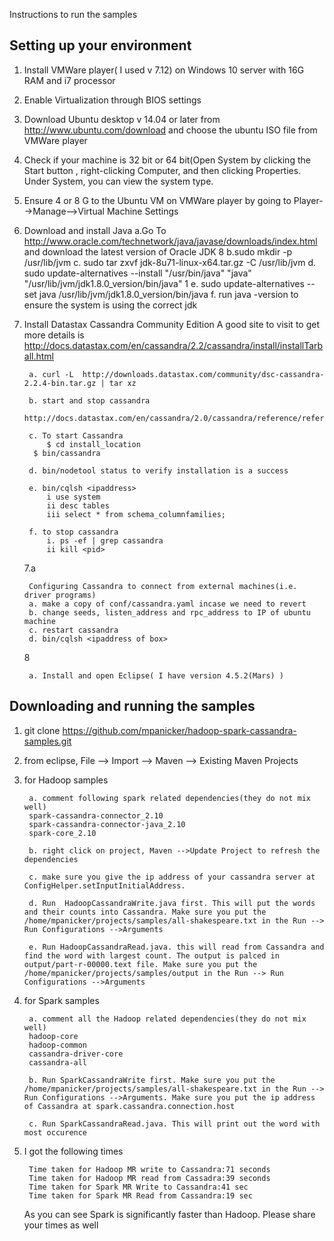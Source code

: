 Instructions to run the samples

Setting up your environment
---------------------------
1. Install VMWare player( I used v 7.12) on Windows 10 server with 16G RAM and i7 processor
2. Enable Virtualization through BIOS settings
3. Download Ubuntu desktop v 14.04 or later from http://www.ubuntu.com/download and choose the ubuntu ISO file from VMWare player
4. Check if your machine is 32 bit or 64 bit(Open System by clicking the Start button , right-clicking Computer, and then clicking Properties. Under System, you can view the system type.
5. Ensure 4 or 8 G to the Ubuntu VM on VMWare player by going to Player-->Manage-->Virtual Machine Settings
6. Download and install Java
	a.Go To http://www.oracle.com/technetwork/java/javase/downloads/index.html and download the latest version of Oracle JDK 8
	b.sudo mkdir -p /usr/lib/jvm
	c. sudo tar zxvf jdk-8u71-linux-x64.tar.gz -C /usr/lib/jvm
	d. sudo update-alternatives --install "/usr/bin/java" "java" "/usr/lib/jvm/jdk1.8.0_version/bin/java" 1
	e. sudo update-alternatives --set java /usr/lib/jvm/jdk1.8.0_version/bin/java
	f. run java -version to ensure the system is using the correct jdk
7. 
    Install Datastax Cassandra Community Edition
A good site to visit to get more details is http://docs.datastax.com/en/cassandra/2.2/cassandra/install/installTarball.html

        a. curl -L  http://downloads.datastax.com/community/dsc-cassandra-2.2.4-bin.tar.gz | tar xz

        b. start and stop cassandra
        http://docs.datastax.com/en/cassandra/2.0/cassandra/reference/referenceStartCprocess_t.html

        c. To start Cassandra
            $ cd install_location 
         $ bin/cassandra

        d. bin/nodetool status to verify installation is a success

        e. bin/cqlsh <ipaddress>
            i use system
            ii desc tables
            iii select * from schema_columnfamilies;

        f. to stop cassandra
            i. ps -ef | grep cassandra
            ii kill <pid>

    7.a

        Configuring Cassandra to connect from external machines(i.e. driver programs)
        a. make a copy of conf/cassandra.yaml incase we need to revert
        b. change seeds, listen_address and rpc_address to IP of ubuntu machine
        c. restart cassandra
        d. bin/cqlsh <ipaddress of box>

    8
        
        a. Install and open Eclipse( I have version 4.5.2(Mars) )

Downloading and running the samples
-----------------------------------
1. git clone https://github.com/mpanicker/hadoop-spark-cassandra-samples.git
2. from eclipse, File --> Import --> Maven --> Existing Maven Projects 
3. for Hadoop samples
        
        a. comment following spark related dependencies(they do not mix well)
		spark-cassandra-connector_2.10
		spark-cassandra-connector-java_2.10
		spark-core_2.10
	    
        b. right click on project, Maven -->Update Project to refresh the dependencies
	
        c. make sure you give the ip address of your cassandra server at ConfigHelper.setInputInitialAddress. 
	
        d. Run  HadoopCassandraWrite.java first. This will put the words and their counts into Cassandra. Make sure you put the /home/mpanicker/projects/samples/all-shakespeare.txt in the Run --> Run Configurations -->Arguments
	
        e. Run HadoopCassandraRead.java. this will read from Cassandra and find the word with largest count. The output is palced in output/part-r-00000.text file. Make sure you put the /home/mpanicker/projects/samples/output in the Run --> Run Configurations -->Arguments

4. for Spark samples
	
        a. comment all the Hadoop related dependencies(they do not mix well)
		hadoop-core
		hadoop-common
		cassandra-driver-core
		cassandra-all

	    b. Run SparkCassandraWrite first. Make sure you put the /home/mpanicker/projects/samples/all-shakespeare.txt in the Run --> Run Configurations -->Arguments. Make sure you put the ip address of Cassandra at spark.cassandra.connection.host

	    c. Run SparkCassandraRead.java. This will print out the word with most occurence
5. I got the following times

        Time taken for Hadoop MR write to Cassandra:71 seconds
        Time taken for Hadoop MR read from Cassadra:39 seconds
        Time taken for Spark MR Write to Cassandra:41 sec
        Time taken for Spark MR Read from Cassandra:19 sec

    As you can see Spark is significantly faster than Hadoop. Please share your times as well
